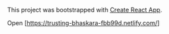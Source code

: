 This project was bootstrapped with [Create React App](https://github.com/facebook/create-react-app).


Open [https://trusting-bhaskara-fbb99d.netlify.com/]
